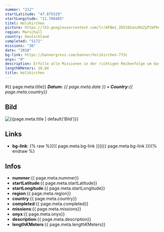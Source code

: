```yaml
---
nummer: "212"
startLatitude: "47.875529"
startLongitude: "11.708485"
titel: Holzkirchen
picture: https://lh3.googleusercontent.com/lr/AFBm1_Z0IS92anzRGZyP2bPhCu_C2UZKkuBT8Ju4nYEcbPl5gyoAVtuLjQUih-OhfD7AvCfQ_Ul7V4PK8KEZVxDwckJVc5ur580vGxlQs1bwByAp1DmCs6i42LROvaWsZIrUsL4UZFp-aLiZhbNUfz9O2M_27JfRJir20TDGhpoSAbmsROrJtM2bpEObNpkSv0vDUCwAIM3hNneW8vKnMnrRmkM1TQ2R2SomOs7wwv4dtaxvEMyrD_IDF7bxi8ey0HvJmzaNrHPu7Iuod7gRRxWOZkybephhjxd2zbyhB0xVjIFLVyGYXgEpgfUCt5O5j4hUi6OQ5RA9ah7jDQ6gtvsTiOqTu7xaJETkkk8Bj3P_26B814p32zGaOHP9skP6dqMufyglz1Bj9gmWxhgrC2NxRUG1NyJu_5BQ34t3cGWD2cQ-uxybXX3lYsOufMRL3-d98RxQXHHAm6saUJF7OtT_mH6M1xkTAetWAsOJz5Tj20mo9T0fou8BdbSeyeeJwSp47bY2djFvZYFLLduCffSuk8U7IoOH38c7wgUjm5yiR5xh7dnMP24Za1t8110w3iGPf4hmTCtV8zUKwrqUcPnUhOGHzCFwfWeV-kfR-YMS4yTbaTYJaFoE8AtBd56YeAMbxBannLl7nGCPkCFncvcZwE8q9vU_scIwyeqwI-Gz-hsJbOYKLnOJDCzM0sJeOt4dQhNgl5GlNC7iqxvFRoNgLYJ0-hW5SFevX-eiIQ9mBFJKtFHWblmhYXSIoeQ_Ks08x5sgcshVeIbyLKNSn2HEkmI8M9icH6XWAT5pDDASy6HL3ZWf4Jptc3SXoo8JPtw8t_0at8Kq7-rUf6G7dER9Eo3H_mrz2ZSE8bX3
region: Marschall
country: Deutschland
completed: "5172"
missions: "36"
date: "2018"
bg-link: https://bannergress.com/banner/holzkirchen-773c
onyx: "0"
description: Erfülle alle Missionen in der richtigen Reihenfolge um das Holzkirchner Wappen zu erhalten.
lengthKMeters: 10,84
title: Holzkirchen
---
```


#{{ page.meta.title}}
_**Datum:** {{ page.meta.date }} • **Country:**{{ page.meta.country}}_

## Bild
![{{page.meta.title | default('Bild')}}]({{page.meta.picture}})

## Links
- **bg-link**: {% raw %}[{{ page.meta.bg-link }}]({{ page.meta.bg-link }}){% endraw %}

## Infos
- **nummer**:{{ page.meta.nummer}}
- **startLatitude**:{{ page.meta.startLatitude}}
- **startLongitude**:{{ page.meta.startLongitude}}
- **region**:{{ page.meta.region}}
- **country**:{{ page.meta.country}}
- **completed**:{{ page.meta.completed}}
- **missions**:{{ page.meta.missions}}
- **onyx**:{{ page.meta.onyx}}
- **description**:{{ page.meta.description}}
- **lengthKMeters**:{{ page.meta.lengthKMeters}}

